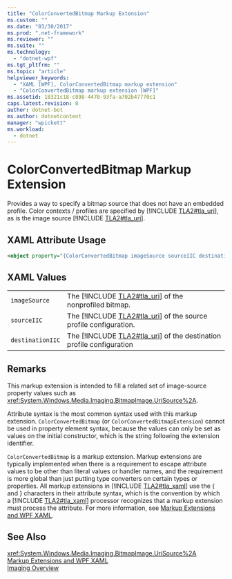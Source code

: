 ```yaml
---
title: "ColorConvertedBitmap Markup Extension"
ms.custom: ""
ms.date: "03/30/2017"
ms.prod: ".net-framework"
ms.reviewer: ""
ms.suite: ""
ms.technology: 
  - "dotnet-wpf"
ms.tgt_pltfrm: ""
ms.topic: "article"
helpviewer_keywords: 
  - "XAML [WPF], ColorConvertedBitmap markup extension"
  - "ColorConvertedBitmap markup extension [WPF]"
ms.assetid: 18321c18-c898-4470-93fa-a702b47770c1
caps.latest.revision: 8
author: dotnet-bot
ms.author: dotnetcontent
manager: "wpickett"
ms.workload: 
  - dotnet
---
```

# ColorConvertedBitmap Markup Extension
Provides a way to specify a bitmap source that does not have an embedded profile. Color contexts / profiles are specified by [!INCLUDE [TLA2#tla_uri](../../../../includes/tla2sharptla-uri-md.md)], as is the image source [!INCLUDE [TLA2#tla_uri](../../../../includes/tla2sharptla-uri-md.md)].  

## XAML Attribute Usage  

```xml  
<object property="{ColorConvertedBitmap imageSource sourceIIC destinationIIC}" .../>  
```  

## XAML Values  


|                  |                                                                                                                     |
|------------------|---------------------------------------------------------------------------------------------------------------------|
|  `imageSource`   |        The [!INCLUDE [TLA2#tla_uri](../../../../includes/tla2sharptla-uri-md.md)] of the nonprofiled bitmap.        |
|   `sourceIIC`    |   The [!INCLUDE [TLA2#tla_uri](../../../../includes/tla2sharptla-uri-md.md)] of the source profile configuration.   |
| `destinationIIC` | The [!INCLUDE [TLA2#tla_uri](../../../../includes/tla2sharptla-uri-md.md)] of the destination profile configuration |

## Remarks  
 This markup extension is intended to fill a related set of image-source property values such as <xref:System.Windows.Media.Imaging.BitmapImage.UriSource%2A>.  

 Attribute syntax is the most common syntax used with this markup extension. `ColorConvertedBitmap` (or `ColorConvertedBitmapExtension`) cannot be used in property element syntax, because the values can only be set as values on the initial constructor, which is the string following the extension identifier.  

 `ColorConvertedBitmap` is a markup extension. Markup extensions are typically implemented when there is a requirement to escape attribute values to be other than literal values or handler names, and the requirement is more global than just putting type converters on certain types or properties. All markup extensions in [!INCLUDE [TLA2#tla_xaml](../../../../includes/tla2sharptla-xaml-md.md)] use the { and } characters in their attribute syntax, which is the convention by which a [!INCLUDE [TLA2#tla_xaml](../../../../includes/tla2sharptla-xaml-md.md)] processor recognizes that a markup extension must process the attribute. For more information, see [Markup Extensions and WPF XAML](../../../../docs/framework/wpf/advanced/markup-extensions-and-wpf-xaml.md).  

## See Also  
 <xref:System.Windows.Media.Imaging.BitmapImage.UriSource%2A>  
 [Markup Extensions and WPF XAML](../../../../docs/framework/wpf/advanced/markup-extensions-and-wpf-xaml.md)  
 [Imaging Overview](../../../../docs/framework/wpf/graphics-multimedia/imaging-overview.md)
